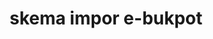 ---
id: 97
title: skema impor e-bukpot
linkurl: https://drive.google.com/file/d/16bHc10dFKU4TCgfibJ85EAqg5A9JsPMi/view?usp=sharing
fitur : aspekpajak
createdTime : 07/01/2020
modifiedTime : 07/01/2020
topik: e-SPT
status: free
---